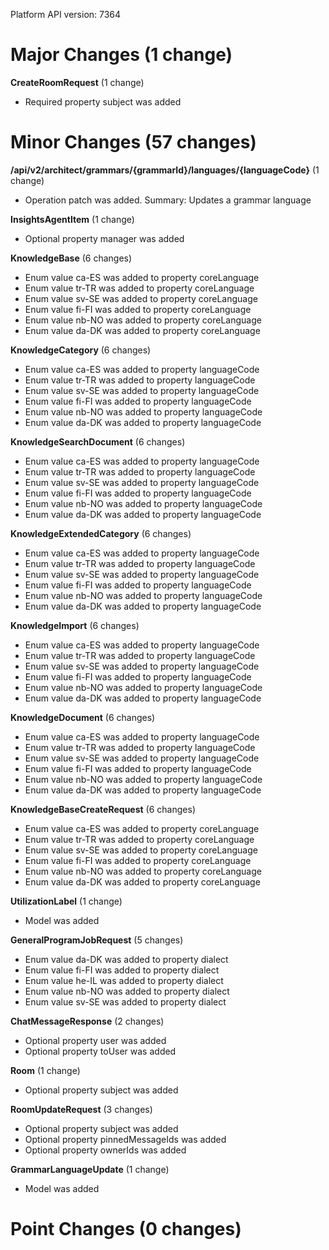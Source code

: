 Platform API version: 7364


# Major Changes (1 change)

**CreateRoomRequest** (1 change)

* Required property subject was added


# Minor Changes (57 changes)

**/api/v2/architect/grammars/{grammarId}/languages/{languageCode}** (1 change)

* Operation patch was added. Summary: Updates a grammar language

**InsightsAgentItem** (1 change)

* Optional property manager was added

**KnowledgeBase** (6 changes)

* Enum value ca-ES was added to property coreLanguage
* Enum value tr-TR was added to property coreLanguage
* Enum value sv-SE was added to property coreLanguage
* Enum value fi-FI was added to property coreLanguage
* Enum value nb-NO was added to property coreLanguage
* Enum value da-DK was added to property coreLanguage

**KnowledgeCategory** (6 changes)

* Enum value ca-ES was added to property languageCode
* Enum value tr-TR was added to property languageCode
* Enum value sv-SE was added to property languageCode
* Enum value fi-FI was added to property languageCode
* Enum value nb-NO was added to property languageCode
* Enum value da-DK was added to property languageCode

**KnowledgeSearchDocument** (6 changes)

* Enum value ca-ES was added to property languageCode
* Enum value tr-TR was added to property languageCode
* Enum value sv-SE was added to property languageCode
* Enum value fi-FI was added to property languageCode
* Enum value nb-NO was added to property languageCode
* Enum value da-DK was added to property languageCode

**KnowledgeExtendedCategory** (6 changes)

* Enum value ca-ES was added to property languageCode
* Enum value tr-TR was added to property languageCode
* Enum value sv-SE was added to property languageCode
* Enum value fi-FI was added to property languageCode
* Enum value nb-NO was added to property languageCode
* Enum value da-DK was added to property languageCode

**KnowledgeImport** (6 changes)

* Enum value ca-ES was added to property languageCode
* Enum value tr-TR was added to property languageCode
* Enum value sv-SE was added to property languageCode
* Enum value fi-FI was added to property languageCode
* Enum value nb-NO was added to property languageCode
* Enum value da-DK was added to property languageCode

**KnowledgeDocument** (6 changes)

* Enum value ca-ES was added to property languageCode
* Enum value tr-TR was added to property languageCode
* Enum value sv-SE was added to property languageCode
* Enum value fi-FI was added to property languageCode
* Enum value nb-NO was added to property languageCode
* Enum value da-DK was added to property languageCode

**KnowledgeBaseCreateRequest** (6 changes)

* Enum value ca-ES was added to property coreLanguage
* Enum value tr-TR was added to property coreLanguage
* Enum value sv-SE was added to property coreLanguage
* Enum value fi-FI was added to property coreLanguage
* Enum value nb-NO was added to property coreLanguage
* Enum value da-DK was added to property coreLanguage

**UtilizationLabel** (1 change)

* Model was added

**GeneralProgramJobRequest** (5 changes)

* Enum value da-DK was added to property dialect
* Enum value fi-FI was added to property dialect
* Enum value he-IL was added to property dialect
* Enum value nb-NO was added to property dialect
* Enum value sv-SE was added to property dialect

**ChatMessageResponse** (2 changes)

* Optional property user was added
* Optional property toUser was added

**Room** (1 change)

* Optional property subject was added

**RoomUpdateRequest** (3 changes)

* Optional property subject was added
* Optional property pinnedMessageIds was added
* Optional property ownerIds was added

**GrammarLanguageUpdate** (1 change)

* Model was added


# Point Changes (0 changes)
